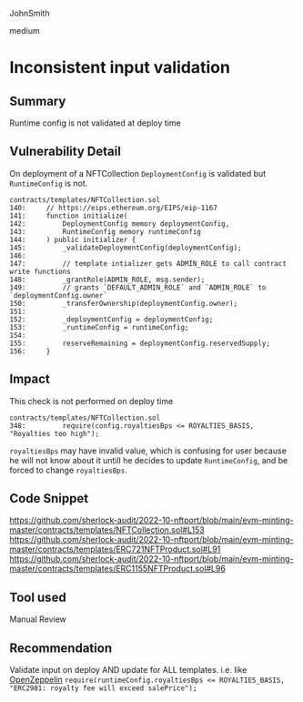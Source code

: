 JohnSmith

medium

# Inconsistent input validation

## Summary
Runtime config is not validated at deploy time
## Vulnerability Detail
On deployment of a NFTCollection `DeploymentConfig` is validated but `RuntimeConfig` is not.
```solidity
contracts/templates/NFTCollection.sol
140:     // https://eips.ethereum.org/EIPS/eip-1167
141:     function initialize(
142:         DeploymentConfig memory deploymentConfig,
143:         RuntimeConfig memory runtimeConfig
144:     ) public initializer {
145:         _validateDeploymentConfig(deploymentConfig);
146: 
147:         // template intializer gets ADMIN_ROLE to call contract write functions
148:         _grantRole(ADMIN_ROLE, msg.sender);
149:         // grants `DEFAULT_ADMIN_ROLE` and `ADMIN_ROLE` to `deploymentConfig.owner`
150:         _transferOwnership(deploymentConfig.owner);
151: 
152:         _deploymentConfig = deploymentConfig;
153:         _runtimeConfig = runtimeConfig;
154: 
155:         reserveRemaining = deploymentConfig.reservedSupply;
156:     }
```

## Impact
This check is not performed on deploy time
```solidity
contracts/templates/NFTCollection.sol
348:         require(config.royaltiesBps <= ROYALTIES_BASIS, "Royalties too high");
```
`royaltiesBps` may have invalid value, which is confusing for user because he will not know about it untill he decides to update `RuntimeConfig`, and be forced to change `royaltiesBps`.

## Code Snippet
https://github.com/sherlock-audit/2022-10-nftport/blob/main/evm-minting-master/contracts/templates/NFTCollection.sol#L153
https://github.com/sherlock-audit/2022-10-nftport/blob/main/evm-minting-master/contracts/templates/ERC721NFTProduct.sol#L91
https://github.com/sherlock-audit/2022-10-nftport/blob/main/evm-minting-master/contracts/templates/ERC1155NFTProduct.sol#L96
## Tool used

Manual Review

## Recommendation
Validate input on deploy AND update for ALL templates.
i.e. like [OpenZeppelin](https://github.com/OpenZeppelin/openzeppelin-contracts/blob/master/contracts/token/common/ERC2981.sol#L99) 
`require(runtimeConfig.royaltiesBps <= ROYALTIES_BASIS, "ERC2981: royalty fee will exceed salePrice");`